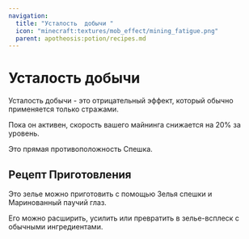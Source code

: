 ```yaml
---
navigation:
  title: "Усталость  добычи "
  icon: "minecraft:textures/mob_effect/mining_fatigue.png"
  parent: apotheosis:potion/recipes.md
---
```


# Усталость  добычи 

<Color id="red">Усталость добычи </Color> - это отрицательный эффект, который обычно применяется только стражами.

Пока он активен, скорость вашего майнинга снижается на 20% за уровень.

Это прямая противоположность <Color id="blue">Спешка</Color>.

## Рецепт Приготовления

<ItemImage id="minecraft:fermented_spider_eye" />

Это зелье можно приготовить с помощью <Color id="blue">Зелья спешки</Color> и Маринованный паучий глаз. 

Его можно расширить, усилить или превратить в зелье-всплеск с обычными ингредиентами.

